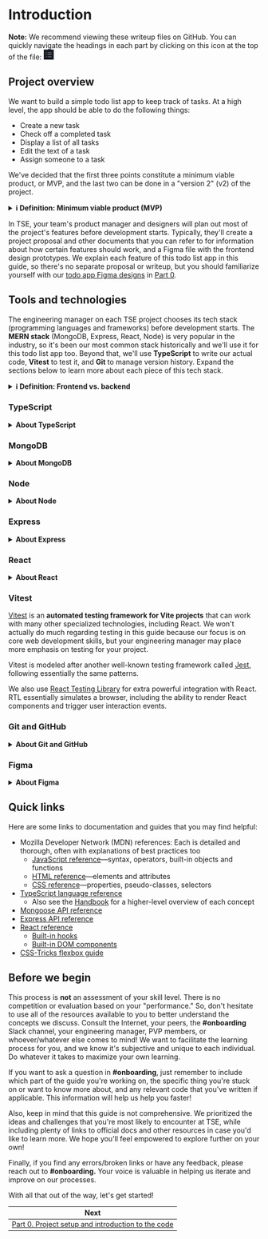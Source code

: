 # Introduction

**Note:** We recommend viewing these writeup files on GitHub. You can quickly navigate the headings in each part by clicking on this icon at the top of the file: <img src="./images/contents-icon.png" width="20" height="20" />

## Project overview

We want to build a simple todo list app to keep track of tasks. At a high level, the app should be able to do the following things:

- Create a new task
- Check off a completed task
- Display a list of all tasks
- Edit the text of a task
- Assign someone to a task

We've decided that the first three points constitute a minimum viable product, or MVP, and the last two can be done in a "version 2" (v2) of the project.

<details>
<summary><strong>ℹ️ Definition: Minimum viable product (MVP)</strong></summary>

_A minimum viable product is a project version that only contains the features necessary to achieve the product's core purpose, without any extra "nice-to-haves." You'll often hear this term in the context of startups, where it's important to get something finished quickly so you can show it to investors._

</details>

In TSE, your team's product manager and designers will plan out most of the project's features before development starts. Typically, they'll create a project proposal and other documents that you can refer to for information about how certain features should work, and a Figma file with the frontend design prototypes. We explain each feature of this todo list app in this guide, so there's no separate proposal or writeup, but you should familiarize yourself with our [todo app Figma designs](https://www.figma.com/file/8eRDNyOrYRgyN7NNb0mIXA/Onboarding-Todo-App) in [Part 0](./part-0/).

## Tools and technologies

The engineering manager on each TSE project chooses its tech stack (programming languages and frameworks) before development starts. The **MERN stack** (MongoDB, Express, React, Node) is very popular in the industry, so it's been our most common stack historically and we'll use it for this todo list app too. Beyond that, we'll use **TypeScript** to write our actual code, **Vitest** to test it, and **Git** to manage version history. Expand the sections below to learn more about each piece of this tech stack.

<details>
<summary><strong>ℹ️ Definition: Frontend vs. backend</strong></summary>

_Generally, the **frontend** of a web app or mobile app is the code that runs on the user's device (browser or phone), while the **backend** is the code that runs on the servers. In order to make things efficient, the frontend usually only handles displaying the user interface and filling it with data from the backend, while the backend handles heavy lifting such as storing, manipulating, and sending data, calling third-party services, etc. The frontend initiates an operation by sending a **request** to the backend, which returns a **response** indicating success or failure. This communication model is fundamental to modern software._

</details>

### TypeScript

<details>
<summary><strong>About TypeScript</strong></summary>

Most of the starter code files are [TypeScript](https://www.typescriptlang.org) files (ending in `.ts` or `.tsx`). TypeScript is closely related to [JavaScript](https://en.wikipedia.org/wiki/JavaScript) (`.js` or `.jsx`), the industry-standard **language for web development** along with HTML and CSS. Web browsers must be able to understand HTML, CSS, and JS in order to properly show most modern websites to users. As for TypeScript, it's an extended version ("superset") of JavaScript that adds static typing to the language.

**Static typing** means that the data type of each variable is determined **at compile time**, before the program runs, and the compiler can alert you to any type mismatches. Other statically-typed languages include Java and C++.

On the other hand, standard JavaScript is a **dynamically-typed** language, meaning that data types are determined **at runtime** and can change throughout the program's execution. Other dynamically-typed languages include Python and PHP.

While being dynamically-typed provides a lot of flexibility, it also makes code harder to understand, harder to write, and more prone to type errors at runtime, especially in large projects. For some examples to illustrate why, refer to this [article about TypeScript vs. JavaScript](https://www.toptal.com/typescript/typescript-vs-javascript-guide). It's now common in the industry to use TypeScript over JavaScript to write application code, and we strongly recommend it in TSE for the same reasons.

Note that although TypeScript and JavaScript are technically different languages, they are so closely related that they're practically interchangeable. In general, when we say something involving JavaScript, we mean "JavaScript and/or TypeScript."

<details>
<summary><strong>🤔 For new developers: How exactly is TypeScript related to JavaScript?</strong></summary>

<em>

For context, JavaScript comes from a standard called [ECMAScript](https://en.wikipedia.org/wiki/ECMAScript), which is designed to ensure that websites work the same across different web browsers. Microsoft created TypeScript when software engineers realized that static typing is actually very helpful for developing large applications. However, browsers and servers still run JS, not TS, so we use a special compiler called [Babel](<https://en.wikipedia.org/wiki/Babel_(transcompiler)>) to automatically convert our original code into something they can understand.

</em>
</details>
</details>

### MongoDB

<details>
<summary><strong>About MongoDB</strong></summary>

[MongoDB](https://www.mongodb.com) is a popular **cloud database service.** Its databases are **non-relational,** which basically means "not SQL." That is, unlike the rigid table, column, and row format of relational SQL databases, MongoDB stores **collections** of **documents** where the format of each document is highly flexible and can store arbitrary data. If you're familiar with [JSON](https://www.json.org/json-en.html), it's useful to think of MongoDB documents as JSON objects—in fact, they're stored as [binary encoded JSON](https://www.mongodb.com/basics/bson).

However, MongoDB doesn't enforce data types like SQL databases do. So, we use a JavaScript library called [Mongoose](https://mongoosejs.com) to interface with MongoDB and provide extra type checks, helper functions, and more.

<details>
<summary><strong>ℹ️ Definition: Database</strong></summary>

_A **database** is a specialized place for storing large amounts of data in the backend of an application. Examples of types of data we could store include usernames, passwords, profile pictures, post/comment text, order numbers, chat messages, payment information, and much more. We typically want to store these in the backend so that a user can log in on a different device and still have access to the same information._

</details>

</details>

### Node

<details>
<summary><strong>About Node</strong></summary>

[Node.js](https://nodejs.org), or just Node, is a **JavaScript runtime environment.** It allows us to run JavaScript code outside of a browser, such as on a backend server or in command-line scripts. Our backend code, for example, is in TypeScript and will interact with MongoDB and Express.

[npm](https://www.npmjs.com), or Node Package Manager, is a **package manager for JavaScript projects** that comes with Node by default. It provides a command-line interface, which we'll use later by running commands that start with `npm`, and a huge online database of open-source packages. These are vital for TSE and software projects of any size because they can save us from having to "reinvent the wheel" over and over.

</details>

### Express

<details>
<summary><strong>About Express</strong></summary>

[Express](https://expressjs.com) is a **framework for writing backend APIs with Node.** Through Express, we'll tell our server how to handle each type of request from the frontend.

In order to set up our backend, we manually created and organized all of the files in the `backend` folder. Backend code usually doesn't require as much complicated setup as frontend in TSE projects, so we don't need any special setup tools.

<details>
<summary><strong>ℹ️ Definition: Application programming interface (API)</strong></summary>

_An application programming interface is the set of operations and ways to use them that the developer of an application or system exposes to its users. APIs are everywhere in software engineering—examples include the built-in functions in JavaScript and other languages, the third-party functions and React components in various NPM packages, and the external APIs of services like GitHub and AWS. In TSE, when we talk about a project's API, we're often referring to its backend API: the layer of code on the backend which receives requests from the frontend, handles them, and returns responses._

</details>
</details>

### React

<details>
<summary><strong>About React</strong></summary>

[React](https://react.dev) is a **component-based framework for building frontend user interfaces.** It's quite powerful, but often requires some adjustment for new developers because its paradigms may be very different from anything you've seen before. We'll explain how it works in some detail throughout this guide.

Websites are rendered (displayed) in a browser through a combination of HTML, CSS, and JavaScript. Each of the three plays a separate role: **HTML** specifies the **structure** of the UI (what elements are present and how they relate to each other), **CSS** adds **styles** (colors, fonts, sizes, borders, etc.) to those elements, and **JavaScript** adds **functionality** (what happens when the user clicks this button or that menu).

However, it's tedious to write lots of individual HTML, CSS, and JS files. React makes development easier by **combining structure and functionality** under one unified JavaScript framework. See [Part 0](./part-0/) for some illustration with the files in the starter code.

We used [Vite](https://vitejs.dev) to initialize our React project in the `frontend` folder. It can be quite involved to get React, TypeScript, and all the other packages to work together, but Vite takes care of that for us. Some of the frontend code, therefore, was auto-generated.

Alternatives to React include AngularJS and Vue.js.

<details>
<summary><strong>🤔 For new developers: If you're completely new to React…</strong></summary>

_…we recommend checking out the official [React quick start guide](https://react.dev/learn). The main concepts you should understand are **components, props, state, and side effects.** You can skim through those docs or do the entire tic-tac-toe tutorial before starting on this guide—we can provide support for that too in the **#onboarding** channel._

</details>

</details>

### Vitest

[Vitest](https://vitest.dev) is an **automated testing framework for Vite projects** that can work with many other specialized technologies, including React. We won't actually do much regarding testing in this guide because our focus is on core web development skills, but your engineering manager may place more emphasis on testing for your project.

Vitest is modeled after another well-known testing framework called [Jest](https://jestjs.io), following essentially the same patterns.

We also use [React Testing Library](https://testing-library.com/docs/react-testing-library/intro/) for extra powerful integration with React. RTL essentially simulates a browser, including the ability to render React components and trigger user interaction events.

### Git and GitHub

<details>
<summary><strong>About Git and GitHub</strong></summary>

[Git](https://git-scm.com) is a **version control system** that tracks changes to source code files. You can think of a Git **repository** ("repo" for short), like this onboarding guide, as a special folder that stores the history of each file inside it. When we make new changes to our code, we **commit** them to the repository so they become part of that history.

[GitHub](https://github.com) is a **cloud-based Git service** where we can host repositories for an entire team to access. You can see all of TSE's past and current projects, including this guide, under our [TritonSE GitHub organization](https://github.com/TritonSE). Alternatives to GitHub include GitLab and Bitbucket.

<details>
<summary><strong>🤔 For new developers: Learn Git!</strong></summary>

_Git is an incredibly useful, industry-standard tool that UCSD's computer science classes don't cover in great detail. We highly recommend learning how to use it properly (this guide includes some tips), because it will help you contribute more effectively to TSE and will boost you in your internship/job search. Also, feel free to show off your TSE projects on your public GitHub profile!_

</details>

Git is useful because we can go back to a previous version of the repo if necessary—for example, if we realize there's a critical bug that we need to remove immediately before starting to work on a fix. More importantly, it allows multiple people to collaborate on the same code base without accidentally interfering with each other. Each developer can **pull** the latest version of the code from GitHub, make their own changes to finish their task, **push** their changes back to GitHub, and then **merge** their changes in so everyone else can access them.

Throughout this guide, we include pointers on Git usage to help you practice the workflow.

</details>

### Figma

<details>
<summary><strong>About Figma</strong></summary>

[Figma](https://www.figma.com) is an **online collaborative design prototyping software** used by many software companies. It's like Google Docs in that multiple people can work on the same file at the same time. It also has many tools for developers to help translate Figma designs into code, so feel free to play around with it to get some practice. We'll discuss Figma and our todo app designs more in [Part 0](./part-0/).

</details>

## Quick links

Here are some links to documentation and guides that you may find helpful:

- Mozilla Developer Network (MDN) references: Each is detailed and thorough, often with explanations of best practices too
  - [JavaScript reference](https://developer.mozilla.org/en-US/docs/Web/JavaScript/Reference)—syntax, operators, built-in objects and functions
  - [HTML reference](https://developer.mozilla.org/en-US/docs/Web/HTML/Reference)—elements and attributes
  - [CSS reference](https://developer.mozilla.org/en-US/docs/Web/CSS/Reference)—properties, pseudo-classes, selectors
- [TypeScript language reference](https://www.typescriptlang.org/docs/handbook/utility-types.html)
  - Also see the [Handbook](https://www.typescriptlang.org/docs/handbook/intro.html) for a higher-level overview of each concept
- [Mongoose API reference](https://mongoosejs.com/docs/api/mongoose.html)
- [Express API reference](https://expressjs.com/en/api.html)
- [React reference](https://react.dev/reference/react)
  - [Built-in hooks](https://react.dev/reference/react/hooks)
  - [Built-in DOM components](https://react.dev/reference/react-dom/components)
- [CSS-Tricks flexbox guide](https://css-tricks.com/snippets/css/a-guide-to-flexbox/)

## Before we begin

This process is **not** an assessment of your skill level. There is no competition or evaluation based on your "performance." So, don't hesitate to use all of the resources available to you to better understand the concepts we discuss. Consult the Internet, your peers, the **#onboarding** Slack channel, your engineering manager, PVP members, or whoever/whatever else comes to mind! We want to facilitate the learning process for you, and we know it's subjective and unique to each individual. Do whatever it takes to maximize your own learning.

If you want to ask a question in **#onboarding**, just remember to include which part of the guide you're working on, the specific thing you're stuck on or want to know more about, and any relevant code that you've written if applicable. This information will help us help you faster!

Also, keep in mind that this guide is not comprehensive. We prioritized the ideas and challenges that you're most likely to encounter at TSE, while including plenty of links to official docs and other resources in case you'd like to learn more. We hope you'll feel empowered to explore further on your own!

Finally, if you find any errors/broken links or have any feedback, please reach out to **#onboarding.** Your voice is valuable in helping us iterate and improve on our processes.

With all that out of the way, let's get started!

| Next                                                                   |
| ---------------------------------------------------------------------- |
| [Part 0. Project setup and introduction to the code](/writeup/part-0/) |
